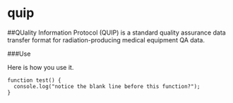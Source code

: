 quip
====

##QUality Information Protocol (QUIP) is a standard quality assurance data transfer format for radiation-producing medical equipment QA data.

###Use

Here is how you use it.

```
function test() {
  console.log("notice the blank line before this function?");
}
```
